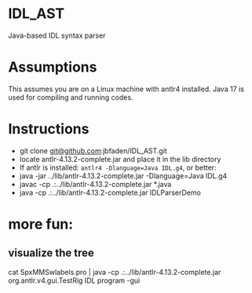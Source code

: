 # IDL_AST
Java-based IDL syntax parser

# Assumptions
This assumes you are on a Linux machine with antlr4 installed.  Java 17 is
used for compiling and running codes.

# Instructions
* git clone git@github.com:jbfaden/IDL_AST.git
* locate antlr-4.13.2-complete.jar and place it in the lib directory
* If antlr is installed: `antlr4 -Dlanguage=Java IDL.g4`, or better:
* java -jar ../lib/antlr-4.13.2-complete.jar -Dlanguage=Java IDL.g4 
* javac -cp .:../lib/antlr-4.13.2-complete.jar *.java
* java  -cp .:../lib/antlr-4.13.2-complete.jar IDLParserDemo

# more fun:

## visualize the tree
cat SpxMMSwlabels.pro | java -cp .:../lib/antlr-4.13.2-complete.jar org.antlr.v4.gui.TestRig IDL program -gui

